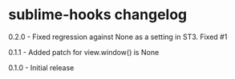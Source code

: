 # sublime-hooks changelog
0.2.0 - Fixed regression against None as a setting in ST3. Fixed #1

0.1.1 - Added patch for view.window() is None

0.1.0 - Initial release
